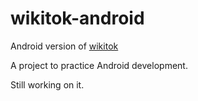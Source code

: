 # wikitok-android

Android version of [wikitok](https://github.com/IsaacGemal/wikitok)

A project to practice Android development.

Still working on it.
